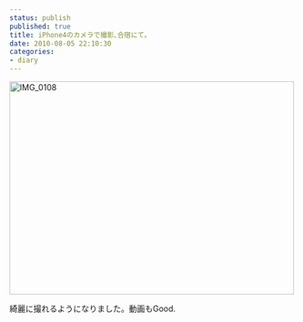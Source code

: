 ```yaml
---
status: publish
published: true
title: iPhone4のカメラで撮影､合宿にて｡
date: 2010-08-05 22:10:30
categories:
- diary
---
```

<a title="aaaIMG_0108" href="http://www.flickr.com/photos/jun_/4860839299/"><img src="http://farm5.static.flickr.com/4095/4860839299_2d3c9ea456.jpg" alt="IMG_0108" width="500" height="374" /></a>

綺麗に撮れるようになりました。動画もGood.
